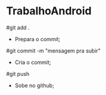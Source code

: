 # TrabalhoAndroid


#git add .
- Prepara o commit;

#git commit -m "mensagem pra subir"
- Cria o commit;

#git push
- Sobe no github;
